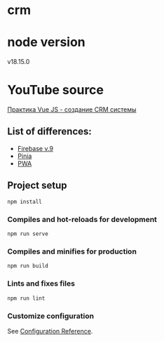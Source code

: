 # crm

# node version

v18.15.0

# YouTube source

[Практика Vue JS - создание CRM системы](https://www.youtube.com/playlist?list=PLqKQF2ojwm3njNpksFCi8o-_c-9Vva_W0)

## List of differences:

- [Firebase v.9](https://firebase.google.com/docs/reference/js/auth.md?hl=ru#auth_package)
- [Pinia](https://pinia.vuejs.org/)
- [PWA](https://www.npmjs.com/package/register-service-worker?activeTab=dependents)

## Project setup

```
npm install
```

### Compiles and hot-reloads for development

```
npm run serve
```

### Compiles and minifies for production

```
npm run build
```

### Lints and fixes files

```
npm run lint
```

### Customize configuration

See [Configuration Reference](https://cli.vuejs.org/config/).
